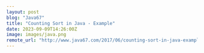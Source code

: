 ```yaml
---
layout: post
blog: "Java67"
title: "Counting Sort in Java - Example"
date: 2023-09-09T14:26:00Z
image: images/java.png
remote_url: "http://www.java67.com/2017/06/counting-sort-in-java-example.html"
---
```

